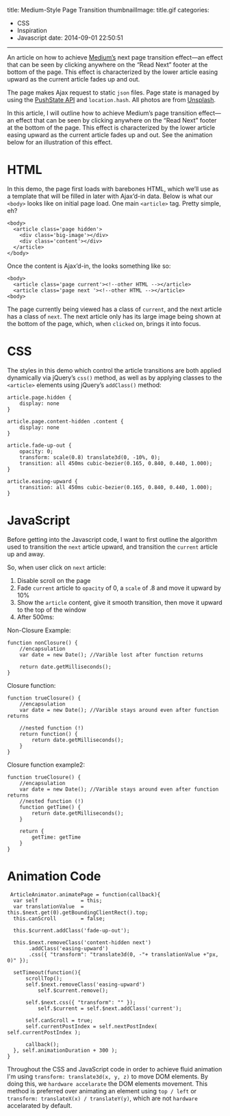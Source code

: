 title: Medium-Style Page Transition
thumbnailImage: title.gif
categories:
  - CSS
  - Inspiration
  - Javascript
date: 2014-09-01 22:50:51
---

An article on how to achieve [Medium’s](https://medium.com/) next page transition effect—an effect that can be seen by clicking anywhere on the “Read Next” footer at the bottom of the page. This effect is characterized by the lower article easing upward as the current article fades up and out.

<!--more-->

The page makes Ajax request to static `json` files. Page state is managed by using the [PushState API](https://developer.mozilla.org/en-US/docs/Web/Guide/API/DOM/Manipulating_the_browser_history) and `location.hash`. All photos are from [Unsplash](http://unsplash.com/).

<!--toc-->

In this article, I will outline how to achieve Medium’s page transition effect—an effect that can be seen by clicking anywhere on the “Read Next” footer at the bottom of the page. This effect is characterized by the lower article easing upward as the current article fades up and out. See the animation below for an illustration of this effect.

#    HTML

In this demo, the page first loads with barebones HTML, which we’ll use as a template that will be filled in later with Ajax’d-in data. Below is what our `<body>` looks like on initial page load. One main `<article>` tag. Pretty simple, eh?

```
<body>
  <article class='page hidden'>
    <div class='big-image'></div>
    <div class='content'></div>
  </article>
</body>
```

Once the content is Ajax’d-in, the <body> looks something like so:

```
<body>
  <article class='page current'><!--other HTML --></article>
  <article class='page next '><!--other HTML --></article>
<body>
```

The page currently being viewed has a class of `current`, and the next article has a class of `next`. The next article only has its large image being shown at the bottom of the page, which, when `clicked` on, brings it into focus.

#    CSS

The styles in this demo which control the article transitions are both applied dynamically via jQuery’s `css()` method, as well as by applying classes to the `<article>` elements using jQuery’s `addClass()` method:

```
article.page.hidden { 
    display: none
}

article.page.content-hidden .content { 
    display: none
}

article.fade-up-out {
    opacity: 0;
    transform: scale(0.8) translate3d(0, -10%, 0);
    transition: all 450ms cubic-bezier(0.165, 0.840, 0.440, 1.000);
}

article.easing-upward {
    transition: all 450ms cubic-bezier(0.165, 0.840, 0.440, 1.000);
}
```

#    JavaScript

Before getting into the Javascript code, I want to first outline the algorithm used to transition the `next` article upward, and transition the `current` article up and away.

So, when user click on `next` article:

1.  Disable scroll on the page
2.  Fade `current` article to `opacity` of 0, a `scale` of .8 and move it upward by 10%
3.  Show the `article` content, give it smooth transition, then move it upward to the top of the window
4.  After 500ms:

Non-Closure Example:

```
function nonClosure() {
    //encapsulation
    var date = new Date(); //Varible lost after function returns

    return date.getMilliseconds();
}
```

Closure function:
```
function trueClosure() {
    //encapsulation
    var date = new Date(); //Varible stays around even after function returns

    //nested function (!)
    return function() {
        return date.getMilliseconds();
    }
}
```

Closure function example2:
```
function trueClosure() {
    //encapsulation
    var date = new Date(); //Varible stays around even after function returns
    //nested function (!)
    function getTime() {
        return date.getMilliseconds();
    }

    return {
        getTime: getTime
    }
}
```

#    Animation Code

```
 ArticleAnimator.animatePage = function(callback){
  var self              = this;
  var translationValue  = this.$next.get(0).getBoundingClientRect().top;
  this.canScroll        = false;

  this.$current.addClass('fade-up-out');

  this.$next.removeClass('content-hidden next')
       .addClass('easing-upward')
       .css({ "transform": "translate3d(0, -"+ translationValue +"px, 0)" });

  setTimeout(function(){
      scrollTop();
      self.$next.removeClass('easing-upward')
          self.$current.remove();

      self.$next.css({ "transform": "" });
          self.$current = self.$next.addClass('current');

      self.canScroll = true;
      self.currentPostIndex = self.nextPostIndex( self.currentPostIndex );

      callback();
  }, self.animationDuration + 300 );
}
```

Throughout the CSS and JavaScript code in order to achieve fluid animation I'm using `transform: translate3d(x, y, z)` to move DOM elements. By doing this, we `hardware accelarate` the DOM elements movement. This method is preferred over animating an element using `top / left` or `transform: translateX(x) / translateY(y)`, which are not `hardware` accelarated by default.